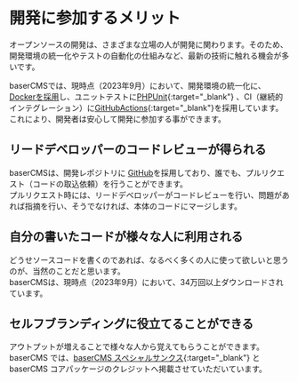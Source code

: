 # 開発に参加するメリット

オープンソースの開発は、さまざまな立場の人が開発に関わります。そのため、開発環境の統一化やテストの自動化の仕組みなど、最新の技術に触れる機会が多いです。

baserCMSでは、現時点（2023年9月）において、開発環境の統一化に、[Dockerを採用](../introduce/build_local_env.md)し、ユニットテストに[PHPUnit](https://phpunit.de/){:target="_blank"} 、CI（継続的インテグレーション）に[GitHubActions](https://github.co.jp/features/actions){:target="_blank"}を採用しています。これにより、開発者は安心して開発に参加する事ができます。

## リードデベロッパーのコードレビューが得られる
baserCMSは、開発レポジトリに [GitHub](https://github.com/)を採用しており、誰でも、プルリクエスト（コードの取込依頼）を行うことができます。  
プルリクエスト時には、リードデベロッパーがコードレビューを行い、問題があれば指摘を行い、そうでなければ、本体のコードにマージします。

## 自分の書いたコードが様々な人に利用される
どうせソースコードを書くのであれば、なるべく多くの人に使って欲しいと思うのが、当然のことだと思います。  
baserCMSは、現時点（2023年9月）において、34万回以上ダウンロードされています。

## セルフブランディングに役立てることができる

アウトプットが増えることで様々な人から覚えてもらうことができます。  
baserCMS では、[baserCMS スペシャルサンクス](https://basercms.net/thanks/){:target="_blank"}
と baserCMS コアパッケージのクレジットへ掲載させていただいています。